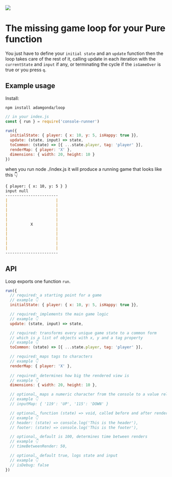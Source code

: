 <p align="left">
  <img src="https://github.com/AdamGonda/loop/blob/main/loop-logo-v3.png">
</p>

# The missing game loop for your Pure function

You just have to define your `initial state` and an `update` function
then the loop takes care of the rest of it, calling update in each iteration
with the `currentState` and `input` if any, or terminating the cycle if the `isGameOver` is true or you press `q`.

## Example usage

Install:
```console
npm install adamgonda/loop
```

```js
// in your index.js
const { run } = require('console-runner')

run({
  initialState: { player: { x: 10, y: 5, isHappy: true }},
  update: (state, input) => state,
  toCommon: (state) => [{ ...state.player, tag: 'player' }],
  renderMap: { player: 'X' },
  dimensions: { width: 20, height: 10 }
})
```

when you run node ./index.js it will produce a running game that looks like this 👇

```md
{ player: { x: 10, y: 5 } }
input null
-----------------------
|                     |
|                     |
|                     |
|                     |
|                     |
|          X          |
|                     |
|                     |
|                     |
|                     |
|                     |
-----------------------
```

## API

Loop exports one function `run`.

```js
run({
  // required: a starting point for a game
  // example 👇
  initialState: { player: { x: 10, y: 5, isHappy: true }},

  // required: implements the main game logic
  // example 👇
  update: (state, input) => state,

  // required: transforms every unique game state to a common form
  // which is a list of objects with x, y and a tag property
  // example 👇
  toCommon: (state) => [{ ...state.player, tag: 'player' }],

  // required: maps tags to characters
  // example 👇
  renderMap: { player: 'X' },
  
  // required: determines how big the rendered view is
  // example 👇
  dimensions: { width: 20, height: 10 },

  // optional, maps a numeric character from the console to a value relevant to you
  // example 👇
  // inputMap: { '119': 'UP', '115': 'DOWN' }

  // optional, function (state) => void, called before and after render
  // example 👇
  // header: (state) => console.log('This is the header'),
  // footer: (state) => console.log('This is the footer'),

  // optional, default is 100, determines time between renders
  // example 👇
  // timeBetweenRender: 50,

  // optional, default true, logs state and input
  // example 👇
  // isDebug: false
})
```
